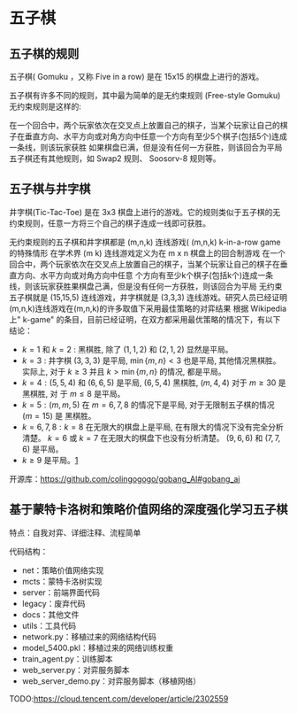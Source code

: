 

<!--
 * @version:
 * @Author:  StevenJokess（蔡舒起） https://github.com/StevenJokess
 * @Date: 2023-09-20 13:52:24
 * @LastEditors:  StevenJokess（蔡舒起） https://github.com/StevenJokess
 * @LastEditTime: 2023-09-20 14:03:12
 * @Description:
 * @Help me: make friends by a867907127@gmail.com and help me get some “foreign” things or service I need in life; 如有帮助，请资助，失业3年了。![支付宝收款码](https://github.com/StevenJokess/d2rl/blob/master/img/%E6%94%B6.jpg)
 * @TODO::
 * @Reference:
-->
# 五子棋

## 五子棋的规则

五子棋( Gomuku ，又称 Five in a row) 是在 15x15 的棋盘上进行的游戏。

五子棋有许多不同的规则，其中最为简单的是无约束规则 (Free-style Gomuku) 无约束规则是这样的:

在一个回合中，两个玩家依次在交叉点上放置自己的棋子，当某个玩家让自己的棋子在垂直方向、水平方向或对角方向中任意一个方向有至少5个棋子(包括5个)连成一条线，则该玩家获胜 如果棋盘已满，但是没有任何一方获胜，则该回合为平局 五子棋还有其他规则，如 Swap2 规则、 Soosorv-8 规则等。

## 五子棋与井字棋

井字棋(Tic-Tac-Toe) 是在 3x3 棋盘上进行的游戏。它的规则类似于五子棋的无约束规则，任意一方将三个自己的棋子连成一线即可获胜。

无约束规则的五子棋和井字棋都是 (m,n,k) 连线游戏( (m,n,k) k-in-a-row game 的特殊情形 在学术界 (m k) 连线游戏定义为在 m x n 棋盘上的回合制游戏 在一个回合中，两个玩家依次在交叉点上放置自己的棋子，当某个玩家让自己的棋子在垂直方向、水平方向或对角方向中任意 个方向有至少k个棋子(包括k个)连成一条线，则该玩家获胜果棋盘己满，但是没有任何一方获胜，则该回合为平局 无约束五子棋就是 (15,15,5) 连线游戏，井字棋就是 (3,3,3) 连线游戏。研究人员已经证明(m,n,k)连线游戏在(m,n,k)的许多取值下采用最佳策略的对弈结果 根据 Wikipedia 上" k-game" 的条目，目前已经证明，在双方都采用最优策略的情况下，有以下结论：

- $k=1$ 和 $k=2$ : 黑棋胜, 除了 $(1,1,2)$ 和 $(2,1,2)$ 显然是平局。
- $k=3$ : 井字棋 $(3,3,3)$ 是平局, $\min \{m, n\}<3$ 也是平局, 其他情况黑棋胜。实际上, 对于 $k \geqslant 3$ 并且 $k>\min \{m, n\}$ 的情况, 都是平局。
- $k=4:(5,5,4)$ 和 $(6,6,5)$ 是平局, $(6,5,4)$ 黑棋胜, $(m, 4,4)$ 对于 $m \geqslant 30$ 是黑棋胜, 对 于 $m \leqslant 8$ 是平局。
- $k=5:(m, m, 5)$ 在 $m=6,7,8$ 的情况下是平局, 对于无限制五子棋的情况 $(m=15)$ 是 黑棋胜。
- $k=6,7,8: k=8$ 在无限大的棋盘上是平局, 在有限大的情况下没有完全分析清楚。 $k=6$ 或 $k=7$ 在无限大的棋盘下也没有分析清楚。 $(9,6,6)$ 和 $(7,7,6)$ 是平局。
- $k \geqslant 9$ 是平局。[1]

开源库：https://github.com/colingogogo/gobang_AI#gobang_ai

## 基于蒙特卡洛树和策略价值网络的深度强化学习五子棋

特点：自我对弈、详细注释、流程简单

代码结构：

- net：策略价值网络实现
- mcts：蒙特卡洛树实现
- server：前端界面代码
- legacy：废弃代码
- docs：其他文件
- utils：工具代码
- network.py：移植过来的网络结构代码
- model_5400.pkl：移植过来的网络训练权重
- train_agent.py：训练脚本
- web_server.py：对弈服务脚本
- web_server_demo.py：对弈服务脚本（移植网络）

TODO:https://cloud.tencent.com/developer/article/2302559

[1]: E:/BaiduNetdiskDownload/%E3%80%8A%E5%BC%BA%E5%8C%96%E5%AD%A6%E4%B9%A0%E5%8E%9F%E7%90%86%E4%B8%8Epython%E5%AE%9E%E7%8E%B0%E3%80%8BPDF+%E6%BA%90%E4%BB%A3%E7%A0%81/%E3%80%8A%E5%BC%BA%E5%8C%96%E5%AD%A6%E4%B9%A0%E5%8E%9F%E7%90%86%E4%B8%8Epython%E5%AE%9E%E7%8E%B0%E3%80%8BPDF+%E6%BA%90%E4%BB%A3%E7%A0%81/%E3%80%8A%E5%BC%BA%E5%8C%96%E5%AD%A6%E4%B9%A0%E5%8E%9F%E7%90%86%E4%B8%8Epython%E5%AE%9E%E7%8E%B0%E3%80%8BPDF+%E6%BA%90%E4%BB%A3%E7%A0%81/%E3%80%8A%E5%BC%BA%E5%8C%96%E5%AD%A6%E4%B9%A0%E5%8E%9F%E7%90%86%E4%B8%8Epython%E5%AE%9E%E7%8E%B0%E3%80%8B.pdf
